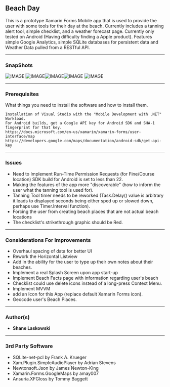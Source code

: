 ## Beach Day
This is a prototype Xamarin Forms Mobile app that is used to provide the user with some tools for their day at the beach.  Currently includes a tanning alert tool, simple checklist, and a weather forecast page.  Currently only tested on Android (Having difficulty finding a Apple product).  Features simple Google Analytics, simple SQLite databases for persistent data and Weather Data pulled from a RESTful API.
* * *
### SnapShots
![IMAGE](https://i.imgur.com/15wvVvFm.png) ![IMAGE](https://i.imgur.com/fVHlkTZm.png)![IMAGE](https://i.imgur.com/BflqsMVm.png)![IMAGE](https://i.imgur.com/5PAepMqm.png) ![IMAGE](https://i.imgur.com/cd3eBxTm.png)
* * *
### Prerequisites

What things you need to install the software and how to install them.

```
Installation of Visual Studio with the "Mobile Development with .NET" Workload.  
For Android builds, get a Google API key for Android SDK and SHA-1 fingerprint for that key.
https://docs.microsoft.com/en-us/xamarin/xamarin-forms/user-interface/map
https://developers.google.com/maps/documentation/android-sdk/get-api-key
```
* * *
### Issues
* Need to Implement Run-Time Permission Requests (for Fine/Course location) SDK build for Android is set to less than 22.
* Making the features of the app more "discoverable" (how to inform the user what the tanning tool is used for).
* Tanning Tool timer needs to be reworked (Task.Delay() value is arbitrary it leads to displayed seconds being either sped up or slowed down, perhaps use Timer.Interval function).
* Forcing the user from creating beach places that are not actual beach locations
* The checklist's strikethrough graphic should be Red.
* * *
### Considerations For Improvements
* Overhaul spacing of data for better UI
* Rework the Horizontal Listview
* Add in the ability for the user to type up their own notes about their beaches.
* Implement a real Splash Screen upon app start-up
* Implement Beach Facts page with information regarding user's beach
* Checklist could use delete icons instead of a long-press Context Menu.
* Implement MVVM
* add an Icon for this App (replace default Xamarin Forms icon).
* Geocode user's Beach Places.
* * *
### Author(s)

* **Shane Laskowski**
-------------------------
### 3rd Party Software

* SQLite-net-pcl by Frank A. Krueger
* Xam.Plugin.SimpleAudioPlayer by Adrian Stevens
* Newtonsoft.Json by James Newton-King
* Xamarin.Forms.GoogleMaps by amay007
* Ansuria.XFGloss by Tommy Baggett